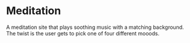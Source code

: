 # Meditation
 A meditation site that plays soothing music  with a matching background.  The twist is the user gets to pick one of four different mooods.
